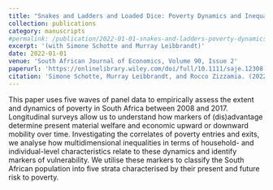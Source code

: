 ```yaml
---
title: "Snakes and Ladders and Loaded Dice: Poverty Dynamics and Inequality in South Africa"
collection: publications
category: manuscripts
#permalink: /publication/2022-01-01-snakes-and-ladders-poverty-dynamics
excerpt: '(with Simone Schotte and Murray Leibbrandt)'
date: 2022-01-01
venue: 'South African Journal of Economics, Volume 90, Issue 2'
paperurl: 'https://onlinelibrary.wiley.com/doi/full/10.1111/saje.12308'
citation: 'Simone Schotte, Murray Leibbrandt, and Rocco Zizzamia. (2022). "Snakes and Ladders and Loaded Dice: Poverty Dynamics and Inequality in South Africa." <i>South African Journal of Economics</i>, Volume 90, Issue 2.'
---
```


This paper uses five waves of panel data to empirically assess the extent and dynamics of poverty in South Africa between 2008 and 2017. Longitudinal surveys allow us to understand how markers of (dis)advantage determine present material welfare and economic upward or downward mobility over time. Investigating the correlates of poverty entries and exits, we analyse how multidimensional inequalities in terms of household- and individual-level characteristics relate to these dynamics and identify markers of vulnerability. We utilise these markers to classify the South African population into five strata characterised by their present and future risk to poverty.
